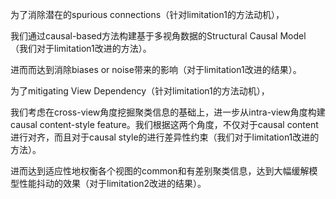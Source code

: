 为了消除潜在的spurious connections（针对limitation1的方法动机），

我们通过causal-based方法构建基于多视角数据的Structural Causal Model （我们对于limitation1改进的方法）。

进而而达到消除biases or noise带来的影响（对于limitation1改进的结果）。

为了mitigating View Dependency（针对limitation1的方法动机），

我们考虑在cross-view角度挖掘聚类信息的基础上，进一步从intra-view角度构建causal content-style feature。我们根据这两个角度，不仅对于causal content进行对齐，而且对于causal style的进行差异性约束（我们对于limitation1改进的方法）。

进而达到适应性地权衡各个视图的common和有差别聚类信息，达到大幅缓解模型性能抖动的效果（对于limitation2改进的结果）。


